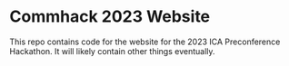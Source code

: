# Commhack 2023 Website
This repo contains code for the website for the 2023 ICA Preconference Hackathon. It will likely contain other things eventually.
